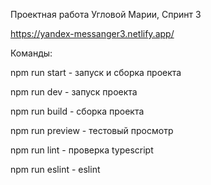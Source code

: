 Проектная работа Угловой Марии, Спринт 3

https://yandex-messanger3.netlify.app/

Команды:

npm run start - запуск и сборка проекта

npm run dev - запуск проекта

npm run build - сборка проекта

npm run preview - тестовый просмотр

npm run lint - проверка typescript

npm run eslint - eslint
